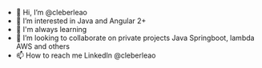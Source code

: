- 👋 Hi, I’m @cleberleao
- 👀 I’m interested in Java and Angular 2+
- 🌱 I'm always learning
- 💞️ I’m looking to collaborate on private projects Java Springboot, lambda AWS and others
- 📫 How to reach me LinkedIn @cleberleao

<!---
cleberleao/cleberleao is a ✨ special ✨ repository because its `README.md` (this file) appears on your GitHub profile.
You can click the Preview link to take a look at your changes.
--->
